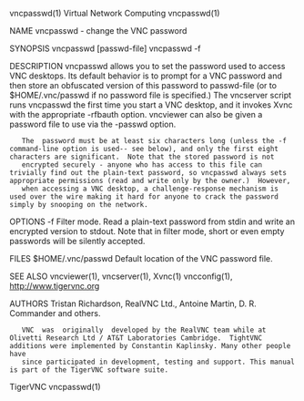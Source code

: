 vncpasswd(1)                                                                              Virtual Network Computing                                                                              vncpasswd(1)



NAME
       vncpasswd - change the VNC password

SYNOPSIS
       vncpasswd [passwd-file]
       vncpasswd -f

DESCRIPTION
       vncpasswd  allows  you to set the password used to access VNC desktops.  Its default behavior is to prompt for a VNC password and then store an obfuscated version of this password to passwd-file (or
       to $HOME/.vnc/passwd if no password file is specified.)  The vncserver script runs vncpasswd the first time you start a VNC desktop, and  it  invokes  Xvnc  with  the  appropriate  -rfbauth  option.
       vncviewer can also be given a password file to use via the -passwd option.

       The  password must be at least six characters long (unless the -f command-line option is used-- see below), and only the first eight characters are significant.  Note that the stored password is not
       encrypted securely - anyone who has access to this file can trivially find out the plain-text password, so vncpasswd always sets appropriate permissions (read and write only by the owner.)  However,
       when accessing a VNC desktop, a challenge-response mechanism is used over the wire making it hard for anyone to crack the password simply by snooping on the network.


OPTIONS
       -f     Filter mode.  Read a plain-text password from stdin and write an encrypted version to stdout.  Note that in filter mode, short or even empty passwords will be silently accepted.



FILES
       $HOME/.vnc/passwd
              Default location of the VNC password file.


SEE ALSO
       vncviewer(1), vncserver(1), Xvnc(1) vncconfig(1),
       http://www.tigervnc.org


AUTHORS
       Tristan Richardson, RealVNC Ltd., Antoine Martin, D. R. Commander and others.

       VNC  was  originally  developed by the RealVNC team while at Olivetti Research Ltd / AT&T Laboratories Cambridge.  TightVNC additions were implemented by Constantin Kaplinsky. Many other people have
       since participated in development, testing and support. This manual is part of the TigerVNC software suite.



TigerVNC                                                                                                                                                                                         vncpasswd(1)
